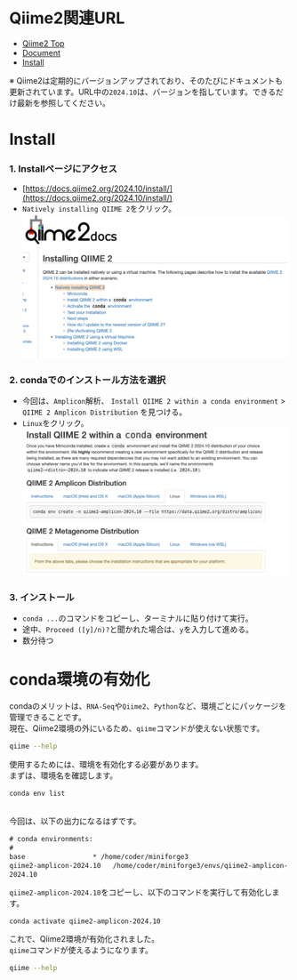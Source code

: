 # Qiime2関連URL

- [Qiime2 Top](https://qiime2.org/)
- [Document](https://docs.qiime2.org/2024.10/)
- [Install](https://docs.qiime2.org/2024.10/install/)

※ Qiime2は定期的にバージョンアップされており、そのたびにドキュメントも更新されています。URL中の`2024.10`は、バージョンを指しています。できるだけ最新を参照してください。

# Install
### 1. Installページにアクセス
- [https://docs.qiime2.org/2024.10/install/](https://docs.qiime2.org/2024.10/install/)
- `Natively installing QIIME 2`をクリック。
![](./img/03_qiime2_install-page.png)

### 2. condaでのインストール方法を選択
- 今回は、`Amplicon`解析、
`Install QIIME 2 within a conda environment` > `QIIME 2 Amplicon Distribution`
を見つける。
- `Linux`をクリック。
![](./img//03_qiime2_install-page-linux.png)

### 3. インストール
- `conda ...`のコマンドをコピーし、ターミナルに貼り付けて実行。
- 途中、`Proceed ([y]/n)?`と聞かれた場合は、`y`を入力して進める。
- 数分待つ

# conda環境の有効化
condaのメリットは、`RNA-Seq`や`Qiime2`、`Python`など、環境ごとにパッケージを管理できることです。<br>
現在、Qiime2環境の外にいるため、`qiime`コマンドが使えない状態です。<br>
```bash
qiime --help
```

使用するためには、環境を有効化する必要があります。<br>
まずは、環境名を確認します。<br>

```bash
conda env list
```

<br>
今回は、以下の出力になるはずです。<br>

```
# conda environments:
#
base                 * /home/coder/miniforge3
qiime2-amplicon-2024.10   /home/coder/miniforge3/envs/qiime2-amplicon-2024.10
```

`qiime2-amplicon-2024.10`をコピーし、以下のコマンドを実行して有効化します。<br>
```
conda activate qiime2-amplicon-2024.10
```

これで、Qiime2環境が有効化されました。<br>
`qiime`コマンドが使えるようになります。<br>

```bash
qiime --help
```

